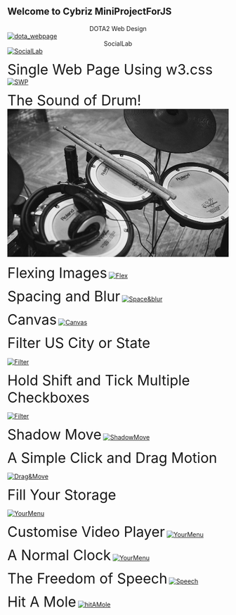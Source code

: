## Welcome to Cybriz MiniProjectForJS
<div font size="6" style="text-align:center">DOTA2 Web Design</div>
<a href="https://cybriz.github.io/MiniProjectForJS/dota webpage/index.html"><img src="https://i.imgur.com/TeBnfvM.jpg" alt="dota_webpage"></a>

<div font size="6" style="text-align:center">SocialLab</div>
<a href="https://cybriz.github.io/MiniProjectForJS/SocialLab/src/index.html"><img src="https://i.imgur.com/6qbFXLu.jpg" alt="SocialLab"></a>

<font size="6">Single Web Page Using w3.css</font>
<a href="https://cybriz.github.io/MiniProjectForJS/loke_w3css/index.html"><img src="https://i.imgur.com/ZCgtTBa.jpg" alt="SWP"></a>

<font size="6">The Sound of Drum!</font>
<a href="https://cybriz.github.io/MiniProjectForJS/The Sound Of Drum!/index.html"><img src="drum.jpg" alt="drum"></a>

<font size="6">Flexing Images</font>
<a href="https://cybriz.github.io/MiniProjectForJS/Flexing%20images/index2.html"><img src="https://i.imgur.com/0x8ZM4L.png" alt="Flex"></a>

<font size="6">Spacing and Blur</font>
<a href="https://cybriz.github.io/MiniProjectForJS/Spacing and Blur/index2.html"><img src="https://i.imgur.com/pGMEzrz.jpg" alt="Space&blur"></a>

<font size="6">Canvas</font>
<a href="https://cybriz.github.io/MiniProjectForJS/canvas/index2.html"><img src="https://i.imgur.com/3m2CUAp.jpg" alt="Canvas"></a>

<font size="6">Filter US City or State</font>

<a href="https://cybriz.github.io/MiniProjectForJS/filter US city or state/index2.html"><img src="https://i.imgur.com/oQRDIcq.png" align="center" alt="Filter"></a>

<font size="6">Hold Shift and Tick Multiple Checkboxes</font>

<a href="https://cybriz.github.io/MiniProjectForJS/Hold Shift and Tick Multiple Checkboxes/index2.html"><img src="https://i.imgur.com/tbL9sun.png"  alt="Filter"></a>

<font size="6">Shadow Move</font>
<a href="https://cybriz.github.io/MiniProjectForJS/Shadow Move/index2.html"><img src="https://i.imgur.com/HvFFMSe.jpg"  alt="ShadowMove"></a> 

<font size="6">A Simple Click and Drag Motion</font>

<a href="https://cybriz.github.io/MiniProjectForJS/A Simple Click and Drag Motion/index2.html"><img src="https://i.imgur.com/USKyHEz.png"  alt="Drag&Move"></a>

<font size="6">Fill Your Storage</font>

<a href="https://cybriz.github.io/MiniProjectForJS/Your Storage/index.html"><img src="https://i.imgur.com/UNs6wN6.jpg"  alt="YourMenu"></a> 

<font size="6">Customise Video Player</font>
<a href="https://cybriz.github.io/MiniProjectForJS/Customise Video Player/index.html"><img src="https://i.imgur.com/qJJQcu9.png"  alt="YourMenu"></a>

<font size="6">A Normal Clock</font>
<a href="https://cybriz.github.io/MiniProjectForJS/A Normal Clock/index.html"><img src="https://i.imgur.com/9LXsRru.jpg"  alt="YourMenu"></a>

<font size="6">The Freedom of Speech</font>
<a href="https://cybriz.github.io/MiniProjectForJS/Speech/index.html"><img src="https://i.imgur.com/xUBKZWA.jpg"  alt="Speech"></a>

<font size="6">Hit A Mole</font>
<a href="https://cybriz.github.io/MiniProjectForJS/Hit A Mole/index.html"><img src="https://i.imgur.com/H7cIagr.png"  alt="hitAMole"></a>
